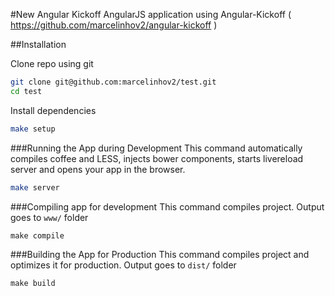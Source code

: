 #New Angular Kickoff
AngularJS application using Angular-Kickoff ( https://github.com/marcelinhov2/angular-kickoff )

##Installation

Clone repo using git
```sh
git clone git@github.com:marcelinhov2/test.git
cd test
```

Install dependencies
```sh
make setup
```

###Running the App during Development
This command automatically compiles coffee and LESS, injects bower components, starts livereload server and opens your app in the browser.
```sh
make server
```

###Compiling app for development
This command compiles project. Output goes to ```www/``` folder
```
make compile
```

###Building the App for Production
This command compiles project and optimizes it for production. Output goes to ```dist/``` folder
```
make build
```
